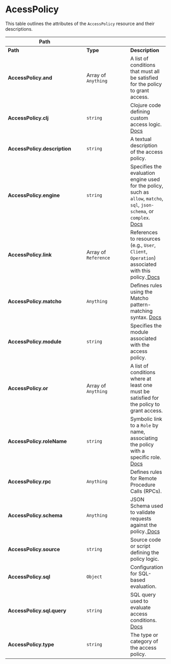 # AcessPolicy

This table outlines the attributes of the `AccessPolicy` resource and their descriptions.

<table data-header-hidden><thead><tr><th width="236">Path</th><th width="129"></th><th></th></tr></thead><tbody><tr><td><strong>Path</strong></td><td><strong>Type</strong></td><td><strong>Description</strong></td></tr><tr><td><strong>AccessPolicy.and</strong></td><td>Array of <code>Anything</code></td><td>A list of conditions that must all be satisfied for the policy to grant access.</td></tr><tr><td><strong>AccessPolicy.clj</strong></td><td><code>string</code></td><td>Clojure code defining custom access logic. <a href="https://docs.aidbox.app/modules/security-and-access-control/security/access-control?utm_source=chatgpt.com">Docs</a></td></tr><tr><td><strong>AccessPolicy.description</strong></td><td><code>string</code></td><td>A textual description of the access policy.</td></tr><tr><td><strong>AccessPolicy.engine</strong></td><td><code>string</code></td><td>Specifies the evaluation engine used for the policy, such as <code>allow</code>, <code>matcho</code>, <code>sql</code>, <code>json-schema</code>, or <code>complex</code>.<a href="https://docs.aidbox.app/modules/security-and-access-control/security/evaluation-engines?utm_source=chatgpt.com"> Docs</a></td></tr><tr><td><strong>AccessPolicy.link</strong></td><td>Array of <code>Reference</code></td><td>References to resources (e.g., <code>User</code>, <code>Client</code>, <code>Operation</code>) associated with this policy.<a href="https://docs.aidbox.app/modules/security-and-access-control/security/access-control?utm_source=chatgpt.com"> Docs</a></td></tr><tr><td><strong>AccessPolicy.matcho</strong></td><td><code>Anything</code></td><td>Defines rules using the Matcho pattern-matching syntax. <a href="https://docs.aidbox.app/modules/security-and-access-control/security/evaluation-engines?utm_source=chatgpt.com">Docs</a></td></tr><tr><td><strong>AccessPolicy.module</strong></td><td><code>string</code></td><td>Specifies the module associated with the access policy.</td></tr><tr><td><strong>AccessPolicy.or</strong></td><td>Array of <code>Anything</code></td><td>A list of conditions where at least one must be satisfied for the policy to grant access.</td></tr><tr><td><strong>AccessPolicy.roleName</strong></td><td><code>string</code></td><td>Symbolic link to a <code>Role</code> by name, associating the policy with a specific role. <a href="https://docs.aidbox.app/modules/security-and-access-control/readme-1-1/rbac/role-based-access-policies?utm_source=chatgpt.com">Docs</a></td></tr><tr><td><strong>AccessPolicy.rpc</strong></td><td><code>Anything</code></td><td>Defines rules for Remote Procedure Calls (RPCs).</td></tr><tr><td><strong>AccessPolicy.schema</strong></td><td><code>Anything</code></td><td>JSON Schema used to validate requests against the policy.<a href="https://docs.aidbox.app/modules/security-and-access-control/security/evaluation-engines?utm_source=chatgpt.com"> Docs</a></td></tr><tr><td><strong>AccessPolicy.source</strong></td><td><code>string</code></td><td>Source code or script defining the policy logic.</td></tr><tr><td><strong>AccessPolicy.sql</strong></td><td><code>Object</code></td><td>Configuration for SQL-based evaluation.</td></tr><tr><td> <strong>AccessPolicy.sql.query</strong></td><td><code>string</code></td><td>SQL query used to evaluate access conditions. <a href="https://docs.aidbox.app/modules/security-and-access-control/security/evaluation-engines?utm_source=chatgpt.com">Docs</a></td></tr><tr><td><strong>AccessPolicy.type</strong></td><td><code>string</code></td><td>The type or category of the access policy.</td></tr></tbody></table>

